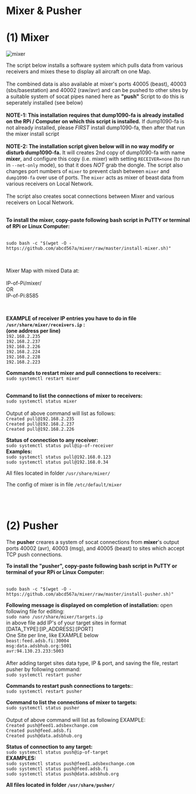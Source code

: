 # Mixer & Pusher

# (1) Mixer
![mixer](https://github.com/abcd567a/mixer/assets/28452511/49fc6a84-9362-47dd-b1d2-ceeb73afecee)


The script below installs a software system which pulls data from various receivers and mixes these to display all aircraft on one Map.</br></br>
The combined data is also available at mixer's ports 40005 (beast), 40003 (sbs/basestation) and 40002 (raw/avr) and can be pushed to other sites by a suitable system of socat pipes naned here as **"push"** Script to do this is seperately installed (see below) </br></br>
**NOTE-1: This installation requires that dump1090-fa is already installed on the RPi / Computer on which this script is installed.** If dump1090-fa is not already installed, please _FIRST_ install dump1090-fa, then after that run the mixer install script</br></br>
**NOTE-2: The installation script given below will in no way modify or disturb dump1090-fa.** It will creates 2nd copy of dump1090-fa with name **mixer**, and configure this copy (i.e. mixer) with setting `RECEIVER=none` (to run in `--net-only` mode), so that it does _NOT_ grab the dongle. The script also changes port numbers of `mixer` to prevent clash between `mixer` and `dump1090-fa` over use of ports. The `mixer` acts as mixer of beast data from various receivers on Local Network.</br></br>
The script also creates socat connections between Mixer and various receivers on Local Network. </br></br>

**To install the mixer, copy-paste following bash script in PuTTY or terminal of RPi or Linux Computer:** </br></br>
```
sudo bash -c "$(wget -O - https://github.com/abcd567a/mixer/raw/master/install-mixer.sh)"  
```


</br>

Mixer Map with mixed Data at: </br></br>
    IP-of-Pi/mixer/ </br>
    OR </br>
    IP-of-Pi:8585 </br>

</br>

**EXAMPLE of receiver IP entries you have to do in file `/usr/share/mixer/receivers.ip` :** </br>
**(one address per line)** </br>
`192.168.2.235` </br>
`192.168.2.237` </br>
`192.168.2.226` </br>
`192.168.2.224` </br>
`192.168.2.228` </br>
`192.168.2.223` </br>


**Commands to restart mixer and pull connections to receivers:**:</br>
    `sudo systemctl restart mixer `  </br></br>
  
**Command to list the connections of mixer to receivers:** </br>
`sudo systemctl status mixer`  </br></br>
Output of above command will list as follows: </br>
`Created pull@192.168.2.235` </br>
`Created pull@192.168.2.237` </br>
`Created pull@192.168.2.226` </br>

    
**Status of connection to any receiver:** </br>
`sudo systemctl status pull@ip-of-receiver ` </br>
**Examples:** </br>
`sudo systemctl status pull@192.168.0.123 ` </br>
`sudo systemctl status pull@192.168.0.34 ` </br>
    
All files located in folder `/usr/share/mixer/` </br>

The config of mixer is in file `/etc/default/mixer ` </br>

</br></br>

# (2) Pusher
The **pusher** creares a system of socat connections from **mixer**'s output ports 40002 (avr), 40003 (msg), and 40005 (beast) to sites which accept TCP push connections.

**To install the "pusher", copy-paste following bash script in PuTTY or terminal of your RPi or Linux Computer:**</br></br>
```
sudo bash -c "$(wget -O - https://github.com/abcd567a/mixer/raw/master/install-pusher.sh)"

```

**Following message is displayed on completion of installation:**
open following file for editing:</br>
`sudo nano /usr/share/mixer/targets.ip ` </br>
in above file add IP's of your target sites in format</br>
[DATA_TYPE]:[IP_ADDRESS]:[PORT]</br>
One Site per line, like EXAMPLE below</br>
`beast:feed.adsb.fi:30004` </br>
`msg:data.adsbhub.org:5001` </br>
`avr:94.130.23.233:5003` </br>
</br>
After adding target sites data type, IP & port, and saving the file, restart pusher by following command:</br>
`sudo systemctl restart pusher ` </br>

**Commands to restart push connections to targets:**:</br>
   `sudo systemctl restart pusher ` </br>

**Command to list the connections of mixer to targets:** </br>
`sudo systemctl status pusher`  </br></br>
Output of above command will list as following EXAMPLE: </br>
`Created push@feed1.adsbexchange.com` </br>
`Created push@feed.adsb.fi` </br>
`Created push@data.adsbhub.org` </br>

    
**Status of connection to any target:** </br>
`sudo systemctl status push@ip-of-target ` </br>
**EXAMPLES:** </br>
`sudo systemctl status push@feed1.adsbexchange.com ` </br>
`sudo systemctl status push@feed.adsb.fi ` </br>
`sudo systemctl status push@data.adsbhub.org` </br>   

**All files located in folder `/usr/share/pusher/`** </br>

</br></br>

</br></br>



 
